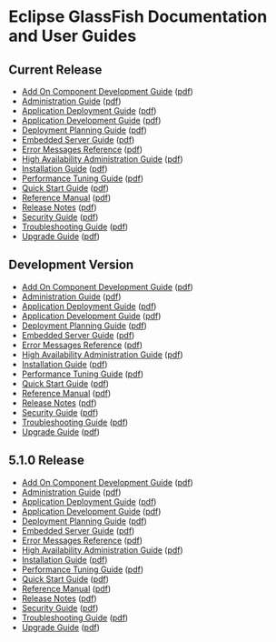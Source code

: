 
# Eclipse GlassFish Documentation and User Guides

## <a name="current">Current Release</a>

* [Add On Component Development Guide](latest/add-on-component-development-guide/toc.html)
  ([pdf](latest/add-on-component-development-guide.pdf))
* [Administration Guide](latest/administration-guide/toc.html)
  ([pdf](latest/administration-guide.pdf))
* [Application Deployment Guide](latest/application-deployment-guide/toc.html)
  ([pdf](latest/application-deployment-guide.pdf))
* [Application Development Guide](latest/application-development-guide/toc.html)
  ([pdf](latest/application-development-guide.pdf))
* [Deployment Planning Guide](latest/deployment-planning-guide/toc.html)
  ([pdf](latest/deployment-planning-guide.pdf))
* [Embedded Server Guide](latest/embedded-server-guide/toc.html)
  ([pdf](latest/embedded-server-guide.pdf))
* [Error Messages Reference](latest/error-messages-reference/toc.html)
  ([pdf](latest/error-messages-reference.pdf))
* [High Availability Administration Guide](latest/ha-administration-guide/toc.html)
  ([pdf](latest/ha-administration-guide.pdf))
* [Installation Guide](latest/installation-guide/toc.html)
  ([pdf](latest/installation-guide.pdf))
* [Performance Tuning Guide](latest/performance-tuning-guide/toc.html)
  ([pdf](latest/performance-tuning-guide.pdf))
* [Quick Start Guide](latest/quick-start-guide/toc.html)
  ([pdf](latest/quick-start-guide.pdf))
* [Reference Manual](latest/reference-manual/toc.html)
  ([pdf](latest/reference-manual.pdf))
* [Release Notes](latest/release-notes/toc.html)
  ([pdf](latest/release-notes.pdf))
* [Security Guide](latest/security-guide/toc.html)
  ([pdf](latest/security-guide.pdf))
* [Troubleshooting Guide](latest/troubleshooting-guide/toc.html)
  ([pdf](latest/troubleshooting-guide.pdf))
* [Upgrade Guide](latest/upgrade-guide/toc.html)
  ([pdf](latest/upgrade-guide.pdf))

## <a name="development">Development Version</a>

* [Add On Component Development Guide](SNAPSHOT/add-on-component-development-guide/toc.html)
  ([pdf](SNAPSHOT/add-on-component-development-guide.pdf))
* [Administration Guide](SNAPSHOT/administration-guide/toc.html)
  ([pdf](SNAPSHOT/administration-guide.pdf))
* [Application Deployment Guide](SNAPSHOT/application-deployment-guide/toc.html)
  ([pdf](SNAPSHOT/application-deployment-guide.pdf))
* [Application Development Guide](SNAPSHOT/application-development-guide/toc.html)
  ([pdf](SNAPSHOT/application-development-guide.pdf))
* [Deployment Planning Guide](SNAPSHOT/deployment-planning-guide/toc.html)
  ([pdf](SNAPSHOT/deployment-planning-guide.pdf))
* [Embedded Server Guide](SNAPSHOT/embedded-server-guide/toc.html)
  ([pdf](SNAPSHOT/embedded-server-guide.pdf))
* [Error Messages Reference](SNAPSHOT/error-messages-reference/toc.html)
  ([pdf](SNAPSHOT/error-messages-reference.pdf))
* [High Availability Administration Guide](SNAPSHOT/ha-administration-guide/toc.html)
  ([pdf](SNAPSHOT/ha-administration-guide.pdf))
* [Installation Guide](SNAPSHOT/installation-guide/toc.html)
  ([pdf](SNAPSHOT/installation-guide.pdf))
* [Performance Tuning Guide](SNAPSHOT/performance-tuning-guide/toc.html)
  ([pdf](SNAPSHOT/performance-tuning-guide.pdf))
* [Quick Start Guide](SNAPSHOT/quick-start-guide/toc.html)
  ([pdf](SNAPSHOT/quick-start-guide.pdf))
* [Reference Manual](SNAPSHOT/reference-manual/toc.html)
  ([pdf](SNAPSHOT/reference-manual.pdf))
* [Release Notes](SNAPSHOT/release-notes/toc.html)
  ([pdf](SNAPSHOT/release-notes.pdf))
* [Security Guide](SNAPSHOT/security-guide/toc.html)
  ([pdf](SNAPSHOT/security-guide.pdf))
* [Troubleshooting Guide](SNAPSHOT/troubleshooting-guide/toc.html)
  ([pdf](SNAPSHOT/troubleshooting-guide.pdf))
* [Upgrade Guide](SNAPSHOT/upgrade-guide/toc.html)
  ([pdf](SNAPSHOT/upgrade-guide.pdf))

## <a name="5.1.0">5.1.0 Release</a>

* [Add On Component Development Guide](5.1.0/add-on-component-development-guide/toc.html)
  ([pdf](5.1.0/add-on-component-development-guide.pdf))
* [Administration Guide](5.1.0/administration-guide/toc.html)
  ([pdf](5.1.0/administration-guide.pdf))
* [Application Deployment Guide](5.1.0/application-deployment-guide/toc.html)
  ([pdf](5.1.0/application-deployment-guide.pdf))
* [Application Development Guide](5.1.0/application-development-guide/toc.html)
  ([pdf](5.1.0/application-development-guide.pdf))
* [Deployment Planning Guide](5.1.0/deployment-planning-guide/toc.html)
  ([pdf](5.1.0/deployment-planning-guide.pdf))
* [Embedded Server Guide](5.1.0/embedded-server-guide/toc.html)
  ([pdf](5.1.0/embedded-server-guide.pdf))
* [Error Messages Reference](5.1.0/error-messages-reference/toc.html)
  ([pdf](5.1.0/error-messages-reference.pdf))
* [High Availability Administration Guide](5.1.0/ha-administration-guide/toc.html)
  ([pdf](5.1.0/ha-administration-guide.pdf))
* [Installation Guide](5.1.0/installation-guide/toc.html)
  ([pdf](5.1.0/installation-guide.pdf))
* [Performance Tuning Guide](5.1.0/performance-tuning-guide/toc.html)
  ([pdf](5.1.0/performance-tuning-guide.pdf))
* [Quick Start Guide](5.1.0/quick-start-guide/toc.html)
  ([pdf](5.1.0/quick-start-guide.pdf))
* [Reference Manual](5.1.0/reference-manual/toc.html)
  ([pdf](5.1.0/reference-manual.pdf))
* [Release Notes](5.1.0/release-notes/toc.html)
  ([pdf](5.1.0/release-notes.pdf))
* [Security Guide](5.1.0/security-guide/toc.html)
  ([pdf](5.1.0/security-guide.pdf))
* [Troubleshooting Guide](5.1.0/troubleshooting-guide/toc.html)
  ([pdf](5.1.0/troubleshooting-guide.pdf))
* [Upgrade Guide](5.1.0/upgrade-guide/toc.html)
  ([pdf](5.1.0/upgrade-guide.pdf))
